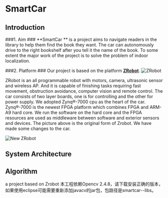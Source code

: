 SmartCar
========
## Introduction ##
###1. Aim ###
**SmartCar ** is a project aims to navigate readers in the library to help them find the book they want. The car can autonomously drive  to the right bookshelf after you tell it the name of the book. To some extent the major work of the project is to solve the problem of indoor localization. 

###2. Platform ###
Our project is based on the platform [**ZRobot**][1]. 
![ZRobot][2]

ZRobot is an all programmable robot with motors, camera, ultrasonic sensor and wireless AP. And it is capable of finishing tasks requiring fast movement, obstruction avoidance, computer vision and remote control. 
The car consists of two layer boards, one is for controlling and the other for power supply. We adopted Zynq®-7000 cpu as the heart of the car. Zynq®-7000 is the newest FPGA platform which combines FPGA and ARM-A9 hard core. We run the software on the hard core and the FPGA resources are used as middleware between software and exterior sensors and devices.
The picture above is the original form of Zrobot. We have made some changes to the car.

![New ZRobot][3]



## System Architecture ##

## Algorithm ##

a project based on Zrobot
本工程依赖Opencv 2.4.8，请下载安装正确的版本，如果使用eclipse可能需要重新添加javacv的jar包，包路径是smartcar--libs。

[1]:http://zrobot.org/
[2]:http://zrobot.org/wp-content/uploads/2013/08/zrobot-600x400.jpg
[3]:https://github.com/jackyang74/SmartCar/blob/master/document/picture/SmartCar.jpg
